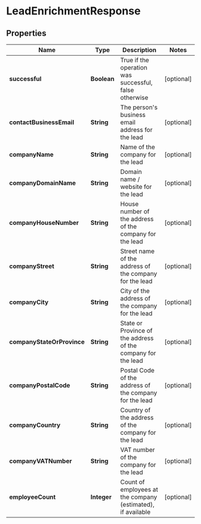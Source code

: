
# LeadEnrichmentResponse

## Properties
Name | Type | Description | Notes
------------ | ------------- | ------------- | -------------
**successful** | **Boolean** | True if the operation was successful, false otherwise |  [optional]
**contactBusinessEmail** | **String** | The person&#39;s business email address for the lead |  [optional]
**companyName** | **String** | Name of the company for the lead |  [optional]
**companyDomainName** | **String** | Domain name / website for the lead |  [optional]
**companyHouseNumber** | **String** | House number of the address of the company for the lead |  [optional]
**companyStreet** | **String** | Street name of the address of the company for the lead |  [optional]
**companyCity** | **String** | City of the address of the company for the lead |  [optional]
**companyStateOrProvince** | **String** | State or Province of the address of the company for the lead |  [optional]
**companyPostalCode** | **String** | Postal Code of the address of the company for the lead |  [optional]
**companyCountry** | **String** | Country of the address of the company for the lead |  [optional]
**companyVATNumber** | **String** | VAT number of the company for the lead |  [optional]
**employeeCount** | **Integer** | Count of employees at the company (estimated), if available |  [optional]




